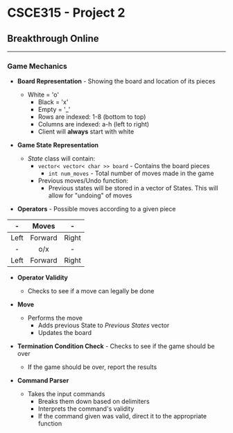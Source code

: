 # CSCE315 - Project 2
## Breakthrough Online

***

### Game Mechanics

* **Board Representation** - Showing the board and location of its pieces
  * White = 'o'
	* Black = 'x'
	* Empty = '_'
	* Rows are indexed: 1-8 (bottom to top)
	* Columns are indexed: a-h (left to right)
	* Client will **always** start with white
	
* **Game State Representation**
  * _State_ class will contain:
	  * `vector< vector< char >> board` - Contains the board pieces
		* `int num_moves` - Total number of moves made in the game
	* Previous moves/Undo function:
	  * Previous states will be stored in a vector of States. This will allow for "undoing" of moves
		
* **Operators** - Possible moves according to a given piece

|   -   | Moves   |   -   |
| :---: | :---: | :---: |
| Left | Forward | Right |
|   -  |   o/x   |   -   |
| Left | Forward | Right |

* **Operator Validity**
  * Checks to see if a move can legally be done
	
* **Move**
  * Performs the move
	* Adds previous State to *Previous States* vector
	* Updates the board
	
* **Termination Condition Check** - Checks to see if the game should be over
  * If the game should be over, report the results
	
* **Command Parser**
  * Takes the input commands
	* Breaks them down based on delimiters
	* Interprets the command's validity
	* If the command given was valid, direct it to the appropriate function